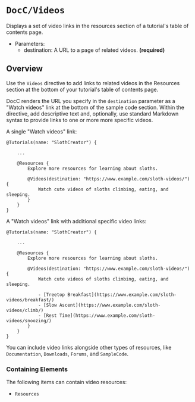 # ``DocC/Videos``

Displays a set of video links in the resources section of a tutorial's table of contents page.

- Parameters:
    - destination: A URL to a page of related videos. **(required)**

## Overview

Use the `Videos` directive to add links to related videos in the Resources section at the bottom of your tutorial's table of contents page.

DocC renders the URL you specify in the `destination` parameter as a "Watch videos" link at the bottom of the sample code section. Within the directive, add descriptive text and, optionally, use standard Markdown syntax to provide links to one or more more specific videos.


A single "Watch videos" link:

```
@Tutorials(name: "SlothCreator") {
    
    ...
    
    @Resources {
        Explore more resources for learning about sloths.

        @Videos(destination: "https://www.example.com/sloth-videos/") {
            Watch cute videos of sloths climbing, eating, and sleeping.
        }
    }
}
````

A "Watch videos" link with additional specific video links: 

```
@Tutorials(name: "SlothCreator") {
        
    ...
    
    @Resources {
        Explore more resources for learning about sloths.

        @Videos(destination: "https://www.example.com/sloth-videos/") {
            Watch cute videos of sloths climbing, eating, and sleeping.

            - [Treetop Breakfast](https://www.example.com/sloth-videos/breakfast/)
            - [Slow Ascent](https://www.example.com/sloth-videos/climb/)
            - [Rest Time](https://www.example.com/sloth-videos/snoozing/)
        }
    }
}
````

You can include video links alongside other types of resources, like ``Documentation``,  ``Downloads``, ``Forums``, and ``SampleCode``.

### Containing Elements

The following items can contain video resources:

* ``Resources``

<!-- Copyright (c) 2021 Apple Inc and the Swift Project authors. All Rights Reserved. -->
